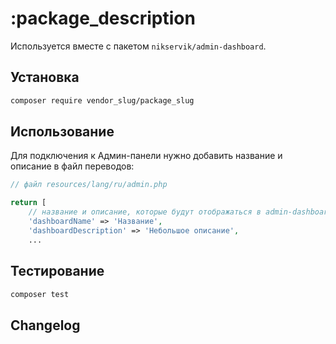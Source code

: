 # :package_description

Используется вместе с пакетом `nikservik/admin-dashboard`.

## Установка

```bash
composer require vendor_slug/package_slug
```

## Использование

Для подключения к Админ-панели нужно добавить название и описание в файл переводов:
```php
// файл resources/lang/ru/admin.php

return [
    // название и описание, которые будут отображаться в admin-dashboard
    'dashboardName' => 'Название',
    'dashboardDescription' => 'Небольшое описание',
    ...
```

## Тестирование

```bash
composer test
```

## Changelog


